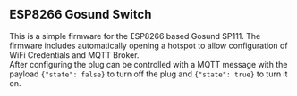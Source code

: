 ## ESP8266 Gosund Switch
This is a simple firmware for the ESP8266 based Gosund SP111. The firmware includes automatically opening a hotspot to allow configuration of WiFi Credentials and MQTT Broker.  
After configuring the plug can be controlled with a MQTT message with the payload `{"state": false}` to turn off the plug and `{"state": true}` to turn it on.
